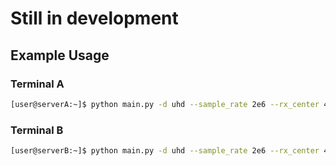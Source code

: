 # Still in development

## Example Usage

### Terminal A
```bash
[user@serverA:~]$ python main.py -d uhd --sample_rate 2e6 --rx_center 434e6 --rx_channel 25000 --tx_center 434e6 --tx_channel 40000
```

### Terminal B
```bash
[user@serverB:~]$ python main.py -d uhd --sample_rate 2e6 --rx_center 434e6 --rx_channel 40000 --tx_center 434e6 --tx_channel 25000
```